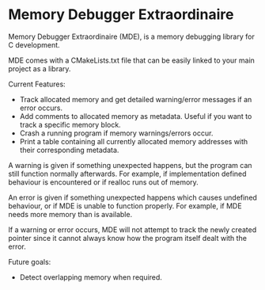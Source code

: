 # Memory Debugger Extraordinaire
Memory Debugger Extraordinaire (MDE), is a memory debugging library for C development.

MDE comes with a CMakeLists.txt file that can be easily linked to your main project as a library.

Current Features:
- Track allocated memory and get detailed warning/error messages if an error occurs.
- Add comments to allocated memory as metadata. Useful if you want to track a specific memory block.
- Crash a running program if memory warnings/errors occur.
- Print a table containing all currently allocated memory addresses with their corresponding metadata.

A warning is given if something unexpected happens, but the program can still function normally afterwards. For example, if implementation defined behaviour is encountered or if realloc runs out of memory.

An error is given if something unexpected happens which causes undefined behaviour, or if MDE is unable to function properly. For example, if MDE needs more memory than is available.

If a warning or error occurs, MDE will not attempt to track the newly created pointer since it cannot always know how the program itself dealt with the error.

Future goals:
- Detect overlapping memory when required.
